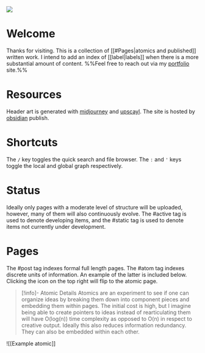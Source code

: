 <img src="https://i.redd.it/sqvbw3lyp3la1.jpg" class="header-image">

# Welcome
Thanks for visiting. This is a collection of [[#Pages|atomics and published]] written work. I intend to add an index of [[label|labels]] when there is a more substantial amount of content. %%Feel free to reach out via my [portfolio](https://www.harttraveller.com/contact) site.%%

# Resources
Header art is generated with [midjourney](https://www.midjourney.com) and [upscayl](https://github.com/upscayl/upscayl). The site is hosted by [obsidian](https://obsidian.md) publish.

# Shortcuts
The `/` key toggles the quick search and file browser. The `:` and `'` keys toggle the local and global graph respectively.

# Status
Ideally only pages with a moderate level of structure will be uploaded, however, many of them will also continuously evolve. The #active tag is used to denote developing items, and the #static tag is used to denote items not currently under development.

# Pages
The #post tag indexes formal full length pages. The #atom tag indexes discrete units of information. An example of the latter is included below. Clicking the icon on the top right will flip to the atomic page.

> [!info]- Atomic Details
> Atomics are an experiment to see if one can organize ideas by breaking them down into component pieces and embedding them within pages. The initial cost is high, but I imagine being able to create pointers to ideas instead of rearticulating them will have O(log(n)) time complexity as opposed to O(n) in respect to creative output. Ideally this also reduces information redundancy. They can also be embedded within each other.

![[Example atomic]]

